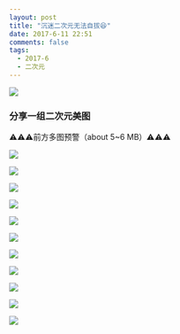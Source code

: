 ```yaml
---
layout: post
title: "沉迷二次元无法自拔😆"
date: 2017-6-11 22:51
comments: false
tags:
  - 2017-6
  - 二次元
---
```


![](/assets/blogImg/DP-170611-0.jpg)

### 分享一组二次元美图

⚠️⚠️⚠️前方多图预警（about 5~6 MB）⚠️⚠️⚠️

<!-- more -->

![](/assets/blogImg/DP-170611-1.jpg)

![](/assets/blogImg/DP-170611-2.jpg)

![](/assets/blogImg/DP-170611-3.jpg)

![](/assets/blogImg/DP-170611-4.jpg)

![](/assets/blogImg/DP-170611-5.jpg)

![](/assets/blogImg/DP-170611-6.jpg)

![](/assets/blogImg/DP-170611-7.jpg)

![](/assets/blogImg/DP-170611-8.jpg)

![](/assets/blogImg/DP-170611-9.jpg)

![](/assets/blogImg/DP-170611-10.jpg)

![](/assets/blogImg/DP-170611-11.jpg)
